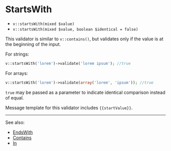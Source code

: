 # StartsWith

- `v::startsWith(mixed $value)`
- `v::startsWith(mixed $value, boolean $identical = false)`

This validator is similar to `v::contains()`, but validates
only if the value is at the beginning of the input.

For strings:

```php
v::startsWith('lorem')->validate('lorem ipsum'); //true
```

For arrays:

```php
v::startsWith('lorem')->validate(array('lorem', 'ipsum')); //true
```

`true` may be passed as a parameter to indicate identical comparison
instead of equal.

Message template for this validator includes `{{startValue}}`.

***
See also:

  * [EndsWith](EndsWith.md)
  * [Contains](Contains.md)
  * [In](In.md)
